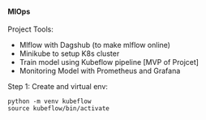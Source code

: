 #### MlOps #####

Project Tools:
- Mlflow with Dagshub (to make mlflow online)
- Minikube to setup K8s cluster
- Train model using Kubeflow pipeline [MVP of Projcet]
- Monitoring Model with Prometheus and Grafana

Step 1:
Create and virtual env:

```
python -m venv kubeflow
source kubeflow/bin/activate
```
